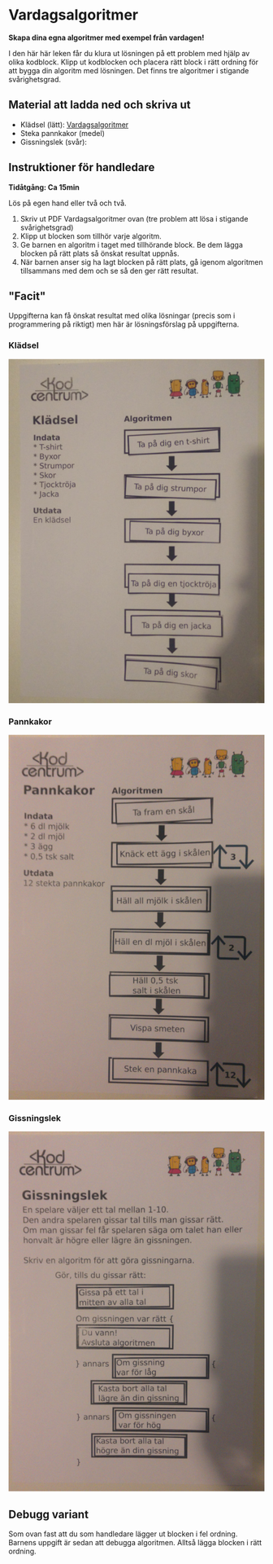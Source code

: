 # Vardagsalgoritmer

**Skapa dina egna algoritmer med exempel från vardagen!**

I den här här leken får du klura ut lösningen på ett problem med hjälp av olika kodblock. Klipp ut kodblocken och placera rätt block i rätt ordning för att bygga din algoritm med lösningen. Det finns tre algoritmer i stigande svårighetsgrad.

## Material att ladda ned och skriva ut
* Klädsel (lätt): [Vardagsalgoritmer](Vardagsalgoritmer_samlade.pdf)
* Steka pannkakor (medel)
* Gissningslek (svår): 

## Instruktioner för handledare
**Tidåtgång: Ca 15min**

Lös på egen hand eller två och två.

1. Skriv ut PDF Vardagsalgoritmer ovan (tre problem att lösa i stigande svårighetsgrad)
2. Klipp ut blocken som tillhör varje algoritm. 
3. Ge barnen en algoritm i taget med tillhörande block. Be dem lägga blocken på rätt plats så önskat resultat uppnås.
4. När barnen anser sig ha lagt blocken på rätt plats, gå igenom algoritmen tillsammans med dem och se så den ger rätt resultat.

## "Facit"
Uppgifterna kan få önskat resultat med olika lösningar (precis som i programmering på riktigt) men här är lösningsförslag på uppgifterna.

### Klädsel
![Facit klädsel](kladsel_facit.jpeg "Lösningsförslag till klädsel-algoritmen")
### Pannkakor
![Facit pannkakor](pannkakor_facit.jpeg "Lösningsförslag till pannkakor-algoritmen")
### Gissningslek
![Facit gissningslek](gissningslek_facit.jpeg "Lösningsförslag till gissningslek-algoritmen")

## Debugg variant
Som ovan fast att du som handledare lägger ut blocken i fel ordning. Barnens uppgift är sedan att debugga algoritmen. Alltså lägga blocken i rätt ordning.
